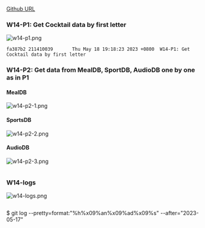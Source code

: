 [Github URL](https://github.com/211410039/1112-1N-js-demo-id/tree/main/demo/md/w14_39)

### W14-P1: Get Cocktail data by first letter

![w14-p1.png](https://qmfqlvkbasosvmqhicrw.supabase.co/storage/v1/object/public/demo-39/md_img/w14-p1.png?t=2023-05-18T11%3A17%3A52.715Z)

```
fa387b2 211410039       Thu May 18 19:18:23 2023 +0800  W14-P1: Get Cocktail data by first letter
```

### W14-P2: Get data from MealDB, SportDB, AudioDB one by one as in P1

#### MealDB
![w14-p2-1.png](https://qmfqlvkbasosvmqhicrw.supabase.co/storage/v1/object/public/demo-39/md_img/w14-p2-1.png?t=2023-05-18T11%3A17%3A52.715Z)

#### SportsDB
![w14-p2-2.png](https://qmfqlvkbasosvmqhicrw.supabase.co/storage/v1/object/public/demo-39/md_img/w14-p2-2.png?t=2023-05-18T11%3A17%3A52.715Z)

#### AudioDB
![w14-p2-3.png](https://qmfqlvkbasosvmqhicrw.supabase.co/storage/v1/object/public/demo-39/md_img/w14-p2-3.png?t=2023-05-18T11%3A17%3A52.715Z)

```

```


### W14-logs

![w14-logs.png](https://qmfqlvkbasosvmqhicrw.supabase.co/storage/v1/object/public/demo-39/md_img/w14-logs.png?t=2023-05-18T11%3A17%3A52.715Z)

```

```

$ git log --pretty=format:"%h%x09%an%x09%ad%x09%s" --after="2023-05-17"
